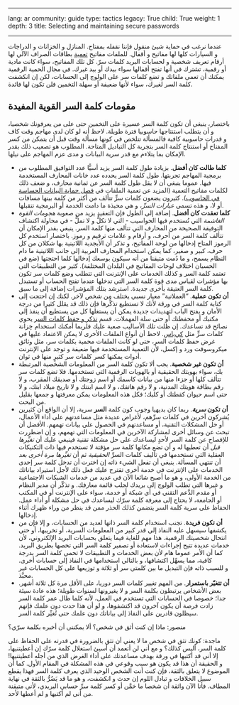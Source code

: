 

---

lang: ar
community: guide
type: tactics
legacy: True
child: True
weight: 1
depth: 3
title: Selecting and maintaining secure passwords

---

<p>عندما نرغب في حماية شيئ منقول فإننا نقفله بمفتاح. المنازل و&nbsp;الخزانات و&nbsp;الدراجات و&nbsp;السيارات كلها لها مفاتيح و&nbsp;أقفال. للملفات مفاتيح <a href="/ar/glossary#encryption">تعمية</a> بطاقات الصراف الآلي لها أرقام تعريف شخصية و&nbsp;لحسابات البريد كلمات سرّ. كل تلك المفاتيح، سواء كانت مادية أو&nbsp;رقمية، تشترك في أنها تفتح أقفالها سواء بيدك أو&nbsp;بيد غيرك. في مجال الحمية الرقمية يمكنك أن تعمي ملفاتك و&nbsp;تضع كلمات سر على الولوج إلى الحسابات، لكن إن انكشفت كلمة السر لغيرك، سواء لأنها ضعيفة أو&nbsp;سهلة التخمين فلن تكون لها فائدة.</p>

<h2>مقومات كلمة السر القوية المفيدة</h2>

<p>باختصار، ينبغي أن تكون كلمة السر عسيرة على التخمين حتى على من يعرفونك شخصيا، و&nbsp;أن يتطلب استنتاجها حاسوبيا فترة طويلة. لاحظ أنه لو كان لدى مهاجم وقت كاف و&nbsp;قدرات حاسوبية كافية فالمسألة تتلخص في كونها مسألة وقت قبل أن يتمكن من كسر المفتاح أو استنتاج كلمة السر بتجربة كل التباديل المتاحة. المطلوب هو تصعيب ذلك بقدر الإمكان بما يتلاءم مع قدر سرية البيانات و&nbsp;مدى عزم المهاجم على نيلها.</p>

<ul>
	<li><strong>كلما طالت كان أفضل</strong>. بزيادة طول كلمة السر يزيد أسيًّا عدد التوافيق المطلوب من برمجية المهاجم تجربتها. طول كلمة السر يحدده عدد خانات المحارف المستخدمة فيها. عموما ينبغي أن لا يقل طول كلمة السر عن ثمانية محارف، و&nbsp;ضعف ذلك لكلمات مفاتيح التعمية (المزيد عن تعمية الملفات في <a href="/ar/chapter_04">فصل حماية البيانات الحساسة في الحاسوب</a>). كثيرون يضعون كلمات سرٍّ تتألف من أكثر من كلمة بينها مسافات أو&nbsp;لا، و&nbsp;هذه تسمى <em>عبارات السرِّ</em>، و&nbsp;هي محبذة ما دامت الخدمة أو&nbsp;البرمجية تتقبلها.</li>
	<li><strong>كلما تعقدت كان أفضل</strong>. إضافة إلى الطول فإن التعقيد يزيد من صعوبة <em>هجومات القوة الغاشمة</em> التي تُستخدم فيها الحواسيب - التي لا تكلُّ و&nbsp;لا تملُّ - في محاولة اكتشاف التوفيقة الصحيحة من المحارف التي تتألف منها كلمة السر. ينبغي بقدر الإمكان أن تتألف كلمة السر من أحرف، و&nbsp;أرقام و&nbsp;علامات ترقيم و&nbsp;رموز. باختصار استخدم كل الرموز المتاح إدخالها من لوحة المفاتيح، و&nbsp;تذكر أن الأبجدية اللاتينية بها شكلان من كل حرف، كبير و&nbsp;صغير، كما يمكن استخدام المحارف العربية إلى جانب اللاتينية ما دام النظام يسمح، و&nbsp;ما دُمت متيقنا من أنه سيكون بوسعك إدخالها كلما احتجتها (ضع في الحسبان اختلاف لوحات المفاتيح في البلدان المختلفة). كثير من التطبيقات التي تعتمد كلمة السر و&nbsp;كذلك الخدمات على الإنترنت التي تتطلب وضع كلمات سر تكون بها مؤشرات لقياس مدى قوة كلمة السر التي تدخلها عندما تفتح الحساب أو&nbsp;تستبدل كلمة السر العتيقة بأخرى جديدة. استرشد بتلك المؤشرات إضافة إلى ما سبق.</li>
	<li><strong>أن تكون عملية</strong>. <q>العملانية</q> معيار نسبي يختلف من شخص لآخر. لكنك إن احتجت إلى كتابة كلمة السر في ورقة لأنك لا تستطيع تذكُّرها فإن ذلك قد يقلل كثيرا من درجة الأمان و&nbsp;يفتح الباب لتهديدات جديدة يمكن أن يستغلها كل من يستطيع أن ينفذ إلى مكتبك أو&nbsp;محفظتك أو&nbsp;حتى سلة المهملات. قسم <a href="/ar/chapter_03_2">تذكر و&nbsp;حفظ كلمات السر</a> يحوي نصائح قد تساعدك. إن ظلت تلك الأساليب صعبة عليك فلربما أمكنك استخدام خِزانة كلمات سرٍّ مثل <a href="/ar/keepass">كي‌باس</a>. لاحظ أن أنواع الملفات الأخرى لا يمكن الاعتماد عليها في غرض حفظ كلمات السر، حتى لو كانت الملفات محمية بكلمات سر، مثل وثائق ميكروسوفت ورد و&nbsp;إكسل، لأن التعمية المستخدمة فيها ضعيفة و&nbsp;توجد على الإنترنت أدوات يمكنها كسر كلمات سر كثيرٍ منها في ثوان.</li>
	<li><strong>أن تكون غير شخصية</strong>. يجب ألا تكون كلمة السر من المعلومات الشخصية المرتبطة بك، سواء بهويتك الحقيقية أو&nbsp;بالهويات الرقمية التي تستخدمها. فلا تضع كلمات سر تتألف كلها أو&nbsp;جزءا منها من بيانات كاسمك أو اسم زوجتك أو&nbsp;صديقك المقرب، و&nbsp;لا رقم بطاقة هويتك المدنية، و&nbsp;لا رقم هاتفك، و&nbsp;لا اسم ابنتك و&nbsp;لا تاريخ ميلاد ابنك، و&nbsp;لا حتى اسم حيوان كقطتك أو&nbsp;كلبك؛ فكل هذه المعلومات يمكن معرفتها و&nbsp;جمعها بقليل من البحث.</li>
	<li><strong>أن تكون <em>سرية</em></strong>. ربما كان بديهيا وجوب كون كلمة <strong>السر</strong> سرية، إلا أن الواقع أن كثيرين يُشركون آخرين في كلمات سرِّهم، لأغراض عديدة مثل مساعدتهم على أداء الأعمال، أو&nbsp;حل المشكلات التقنية، أو&nbsp;مساعدتهم في الحصول على بيانات تهمهم. الأفضل أن تبحث عن وسائل أخرى لمشاركة الآخرين في المعلومات التي تهمهم، و&nbsp;إن اضطررت للإفصاح عن كلمة السر لأحدٍ ليساعدك على حل مشكلة تقنية فينبغي عليك أن <em>تغيِّرها قبل</em> أن تعطيها له و&nbsp;أن تضع مكانها كلمة سر مؤقتة لا تستخدم فيها ذات التكنيكات العقلية التي تستخدمها في تأليف كلمات السرِّ <em>الحقيقية</em> ثم أن <em>تغيِّرها مرة أخرى بعد</em> أن تنتهي المسألة. ينبغي أن تفعل الشيء ذاته إن اخترت أن تدخل كلمة سر إحدى الخدمات على الإنترنت في خدمة أخرى تقترح عليك فعل ذلك لأجل استيراد بياناتك من الخدمة الأولى، و&nbsp;هو ما أصبح شائعا الآن في عديد من خدمات الشبكات الاجتماعية و&nbsp;غيرها التي تطلب الولوج إلى بريدك لجلب قائمة معارفك. و&nbsp;تذكّر أن مدير النظام أو&nbsp;مقدم الدَّعم التقني في أي شبكة أو&nbsp;خدمة، سواء على الإنترنت أو&nbsp;في المكتب أو&nbsp;الجامعة، لا يحتاج إلى معرفة كلمة سرّك ليساعدك في حل مشكلة أو&nbsp;أداء عمل. الحفاظ على سرية كلمة السر يتضمن كذلك الحذر ممن قد ينظر من وراء ظهرك أثناء إدخالها.</li>
	<li><strong>أن تكون فريدة</strong>. تجنب استخدام كلمة السر ذاتها لعديد من الحسابات، و&nbsp;إلا فإن من يكشفها سيسهل عليه النفاذ إلى قدر كبير من المعلومات السرية، أو&nbsp;تخريبها، أو&nbsp;حتى انتحال شخصيتك الرقمية. هذا مهم للغاية فيما يتعلق بحسابات البريد الإلكتروني، لأن خدمات عديدة تتيح إجراءات لاستعادة أو تصفير كلمة السر التي تخصها بطريق البريد. كما أن الأمر عموما هام لأن بعض الخدمات و&nbsp;التطبيقات لا تحمي كلمة السر بدرجة كافية، مما يسهِّل اكتشافها، و&nbsp;بالتالي استخدامها في النفاذ إلى حسابات أخرى. و&nbsp;للسبب ذاته فإن التبديل ما بين كلمتي سر أو&nbsp;ثلاثة و&nbsp;توزيعها على كل الحسابات غير محبَّذ.</li>
	<li><strong>أن تتغيّر باستمرار</strong>. من المهم تغيير كلمات السر دوريا، على الأقل مرة كل ثلاثة أشهر. بعض الأشخاص يرتبطون بكلمة السر و&nbsp;لا يغيرونها لسنوات طويلة؛ هذه عادة سيئة جدا؛ خصوصا في الحسابات التي تستخدم في العمل، لأنه كلما طال عمر كلمة السر زادت فرصة أن يكون آخرون قد اكتشفوها، و&nbsp;لو أن هذا حدث دون علمك فإنهم سيظلون قادرين على النفاذ إلى بياناتك دون علمك حتى تُغيِّر كلمة السر.</li>
</ul>

<div class="backgroundscenario">
<p><span class="actorname">منصور</span>: ماذا إن كنت أثق في شخص؟ ألا يمكنني أن أخبره بكلمة سرّي؟</p>

<p><span class="actorname">ماجدة</span>: كونك تثق في شخص ما لا يعني أن تثق بالضرورة في قدرته على الحفاظ على كلمة السر، أليس كذلك؟ و&nbsp;مع أني لن أتعمد أن أسيئ استغلال كلمة سرّك إن أعطيتنيها، إلا أني قد أكتبها في ورقة بهدف مساعدتك على أداء الغرض الذي من أجله أعطيتنيها! و&nbsp;الحقيقة أن هذا قد يكون هو سبب وقوعي في هذه المشكلة في المقام الأول. كما أن الموضوع لا يتعلق بالثقة، فإن كنت أنت الشخص الوحيد الذي يعرف كلمة السر فهذا يقطع سبيل الخلافات و&nbsp;تبادل اللوم إن حدث و&nbsp;انكشفت، و&nbsp;هو ما قد يَضُرُّ بالثقة في نهاية المطاف. فأنا الآن واثقة أن شخصا ما خمَّن أو&nbsp;كسر كلمة سرِّ حسابي البريدي، لأني متيقنة من أني لم أكتبها و&nbsp;لم أعطها لأحد.</p>
</div>


